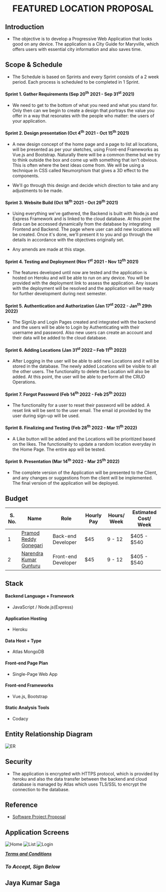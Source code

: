  <h1> <p align="center">FEATURED LOCATION PROPOSAL </p></h1> 

## Introduction

* The objective is to develop a Progressive Web Application that looks good on any device. The application is a City Guide for Maryville, which offers users with essential city information and also saves time.

## Scope & Schedule

* The Schedule is based on Sprints and every Sprint consists of a 2 week period. Each process is scheduled to be completed in 1 Sprint.

#### Sprint 1. Gather Requirements (Sep 20<sup>th</sup> 2021 - Sep 31<sup>st</sup> 2021)

* We need to get to the bottom of what you need and what you stand for. Only then can we begin to create a design that portrays the value you offer in a way that resonates with the people who matter: the users of your application.

#### Sprint 2. Design presentation (Oct 4<sup>th</sup> 2021 - Oct 15<sup>th</sup> 2021)

* A new design concept of the home page and a page to list all locations, will be presented as per your sketches, using Front-end Frameworks as Vue.js and Bootstrap. Naturally there will be a common theme but we try to think outside the box and come up with something that isn't obvious. This is often where the best ideas come from. We will be using a technique in CSS called Neumorphism that gives a 3D effect to the components.

* We'll go through this design and decide which direction to take and any adjustments to be made.

#### Sprint 3. Website Build (Oct 18<sup>th</sup> 2021 - Oct 29<sup>th</sup> 2021)

* Using everything we've gathered, the Backend is built with Node.js and Express Framework and is linked to the cloud database. At this point the data can be accessed dynamically from the database by integrating Frontend and Backend. The page where user can add new locations will be created. Once it's done, we'll present it to you and go through the details in accordance with the objectives originally set.

* Any amends are made at this stage.

#### Sprint 4. Testing and Deployment (Nov 1<sup>st</sup> 2021 - Nov 12<sup>th</sup> 2021)

* The features developed until now are tested and the application is hosted on Heroku and will be able to run on any device. You will be provided with the deployment link to assess the application. Any issues with the deployment will be resolved and the application will be ready for further development during next semester.

#### Sprint 5. Authentication and Authorization (Jan 17<sup>st</sup> 2022 - Jan<sup>th</sup> 29th 2022)

* The SignUp and Login Pages created and integrated with the backend and the users will be able to Login by Authenticating with their username and password. Also new users can create an account and their data will be added to the cloud database.

#### Sprint 6. Adding Locations (Jan 31<sup>st</sup> 2022 – Feb 11<sup>th</sup> 2022)
* After Logging in the user will be able to add new Locations and it will be stored in the database. The newly added Locations will be visible to all the other users. The functionality to delete the Location will also be added. At this point, the user will be able to perform all the CRUD Operations.

#### Sprint 7. Forgot Password (Feb 14<sup>th</sup> 2022 - Feb 25<sup>th</sup> 2022)
*	The functionality for a user to reset their password will be added. A reset link will be sent to the user email. The email id provided by the user during sign-up will be used.

#### Sprint 8. Finalizing and Testing (Feb 28<sup>th</sup> 2022 - Mar 11<sup>th</sup> 2022)
* A Like button will be added and the Locations will be prioritized based on the likes. The functionality to update a random location everyday in the Home Page. The entire app will be tested.

#### Sprint 9. Presentation (Mar 14<sup>th</sup> 2022 - Mar 25<sup>th</sup> 2022)
*	The complete version of the Application will be presented to the Client, and any changes or suggestions from the client will be implemented. The final version of the application will be deployed.



## Budget

| S. No. | Name                                                            | Role              | Hourly Pay                | Hours/ Week | Estimated Cost/ Week |
|------|--------------------------------------------------------------------|--------------------|------------------------| ------------- | ---------- |
| 1    | [Pramod Reddy Gonegari](https://github.com/pramod096)           | Back-end Developer  | $45 |   9 - 12 |  $405 - $540 |
| 2    | [Narendra Kumar Gunturu](https://github.com/Narendra-kumar-Gunturu)                   | Front-end Developer | $45 | 9 - 12 | $405 - $540 |


## Stack

#### Backend Language + Framework
* JavaScript / Node.js(Express)
#### Application Hosting
* Heroku
#### Data Host + Type
* Atlas MongoDB
#### Front-end Page Plan
* Single-Page Web App
#### Front-end Frameworks
*  Vue.js, Bootstrap
#### Static Analysis Tools
*  Codacy

## Entity Relationship Diagram
![ER](images/ERFeaturedLocations.png)

## Security
* The application is encrypted with HTTPS protocol, which is provided by heroku and also the data transfer between the backend and cloud database is managed by Atlas which uses TLS/SSL to encrypt the connection to the database.

## Reference
* [Software Project Proposal](https://www.ece.rutgers.edu/~marsic/Teaching/SE/proposal.html)

## Application Screens
![Home](images/Home.PNG)
![List](images/List.PNG)
![Login](images/Login.PNG)

[***Terms and Conditions***](TermsAndConditions.md)


### ***To Accept, Sign Below***
Jaya Kumar Saga
   -------------------------
    
    
    
